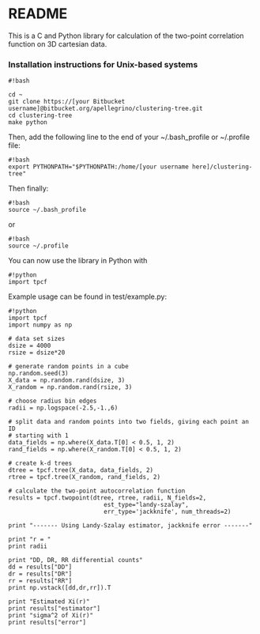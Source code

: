 # README #

This is a C and Python library for calculation of the two-point correlation function on 3D cartesian data.

### Installation instructions for Unix-based systems ###

```
#!bash

cd ~
git clone https://[your Bitbucket username]@bitbucket.org/apellegrino/clustering-tree.git
cd clustering-tree
make python
```
Then, add the following line to the end of your ~/.bash_profile or ~/.profile file:
```
#!bash
export PYTHONPATH="$PYTHONPATH:/home/[your username here]/clustering-tree"
```
Then finally:
```
#!bash
source ~/.bash_profile
```
or
```
#!bash
source ~/.profile
```
You can now use the library in Python with
```
#!python
import tpcf
```

Example usage can be found in test/example.py:

```
#!python
import tpcf
import numpy as np

# data set sizes
dsize = 4000
rsize = dsize*20

# generate random points in a cube
np.random.seed(3)
X_data = np.random.rand(dsize, 3)
X_random = np.random.rand(rsize, 3)

# choose radius bin edges
radii = np.logspace(-2.5,-1.,6)

# split data and random points into two fields, giving each point an ID
# starting with 1
data_fields = np.where(X_data.T[0] < 0.5, 1, 2)
rand_fields = np.where(X_random.T[0] < 0.5, 1, 2)

# create k-d trees
dtree = tpcf.tree(X_data, data_fields, 2)
rtree = tpcf.tree(X_random, rand_fields, 2)

# calculate the two-point autocorrelation function
results = tpcf.twopoint(dtree, rtree, radii, N_fields=2,
                           est_type="landy-szalay",
                           err_type='jackknife', num_threads=2)

print "------- Using Landy-Szalay estimator, jackknife error -------"

print "r = "
print radii

print "DD, DR, RR differential counts"
dd = results["DD"]
dr = results["DR"]
rr = results["RR"]
print np.vstack([dd,dr,rr]).T

print "Estimated Xi(r)"
print results["estimator"]
print "sigma^2 of Xi(r)"
print results["error"]
```
